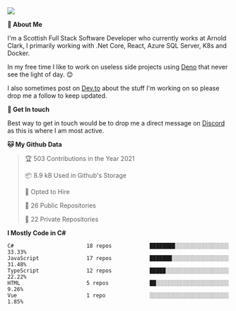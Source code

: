 <img src="https://github.com/jasonhughes94/jasonhughes94/blob/main/header.png?raw=true">

**:tangerine: About Me**

I'm a Scottish Full Stack Software Developer who currently works at Arnold Clark, I primarily working with .Net Core, React, Azure SQL Server, K8s and Docker.

In my free time I like to work on useless side projects using [Deno](https://deno.land/) that never see the light of day. 😊

I also sometimes post on [Dev.to](https://dev.to/jasonhughes94) about the stuff I'm working on so please drop me a follow to keep updated.

**:speech_balloon: Get In touch**

Best way to get in touch would be to drop me a direct message on [Discord](https://discordapp.com/users/206498666976903169) as this is where I am most active.

<!--START_SECTION:waka-->
**🐱 My Github Data** 

> 🏆 503 Contributions in the Year 2021
 > 
> 📦 8.9 kB Used in Github's Storage 
 > 
> 💼 Opted to Hire
 > 
> 📜 26 Public Repositories 
 > 
> 🔑 22 Private Repositories  
 > 
**I Mostly Code in C#** 

```text
C#                       18 repos            ████████░░░░░░░░░░░░░░░░░   33.33% 
JavaScript               17 repos            ███████░░░░░░░░░░░░░░░░░░   31.48% 
TypeScript               12 repos            █████░░░░░░░░░░░░░░░░░░░░   22.22% 
HTML                     5 repos             ██░░░░░░░░░░░░░░░░░░░░░░░   9.26% 
Vue                      1 repo              ░░░░░░░░░░░░░░░░░░░░░░░░░   1.85%

```



<!--END_SECTION:waka-->
